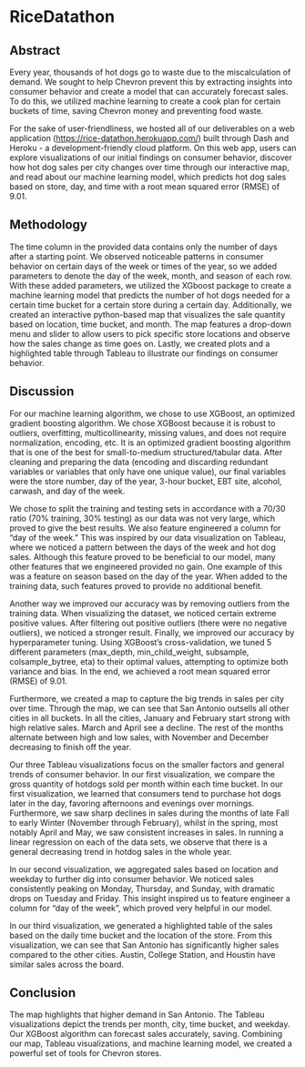 # RiceDatathon

## Abstract
Every year, thousands of hot dogs go to waste due to the miscalculation of demand. We sought to help Chevron prevent this by extracting insights into consumer behavior and create a model that can accurately forecast sales. To do this, we utilized machine learning to create a cook plan for certain buckets of time, saving Chevron money and preventing food waste.

For the sake of user-friendliness, we hosted all of our deliverables on a web application (https://rice-datathon.herokuapp.com/) built through Dash and Heroku - a development-friendly cloud platform. On this web app, users can explore visualizations of our initial findings on consumer behavior, discover how hot dog sales per city changes over time through our interactive map, and read about our machine learning model, which predicts hot dog sales based on store, day, and time with a root mean squared error (RMSE) of 9.01.

## Methodology
The time column in the provided data contains only the number of days after a starting point. We observed noticeable patterns in consumer behavior on certain days of the week or times of the year, so we added parameters to denote the day of the week, month, and season of each row. With these added parameters, we utilized the XGboost package to create a machine learning model that predicts the number of hot dogs needed for a certain time bucket for a certain store during a certain day. Additionally, we created an interactive python-based map that visualizes the sale quantity based on location, time bucket, and month. The map features a drop-down menu and slider to allow users to pick specific store locations and observe how the sales change as time goes on. Lastly, we created plots and a highlighted table through Tableau to illustrate our findings on consumer behavior. 

## Discussion
For our machine learning algorithm, we chose to use XGBoost, an optimized gradient boosting algorithm. We chose XGBoost because it is robust to outliers, overfitting, multicollinearity, missing values, and does not require normalization, encoding, etc. It is an optimized gradient boosting algorithm that is one of the best for small-to-medium structured/tabular data. After cleaning and preparing the data (encoding and discarding redundant variables or variables that only have one unique value), our final variables were the store number, day of the year, 3-hour bucket, EBT site, alcohol, carwash, and day of the week. 

We chose to split the training and testing sets in accordance with a 70/30 ratio (70% training, 30% testing) as our data was not very large, which proved to give the best results. We also feature engineered a column for “day of the week.” This was inspired by our data visualization on Tableau, where we noticed a pattern between the days of the week and hot dog sales. Although this feature proved to be beneficial to our model, many other features that we engineered provided no gain. One example of this was a feature on season based on the day of the year. When added to the training data, such features proved to provide no additional benefit. 

Another way we improved our accuracy was by removing outliers from the training data. When visualizing the dataset, we noticed certain extreme positive values. After filtering out positive outliers (there were no negative outliers), we noticed a stronger result. Finally, we improved our accuracy by hyperparameter tuning. Using XGBoost’s cross-validation, we tuned 5 different parameters (max_depth, min_child_weight, subsample, colsample_bytree, eta) to their optimal values, attempting to optimize both variance and bias. In the end, we achieved a root mean squared error (RMSE) of 9.01.

Furthermore, we created a map to capture the big trends in sales per city over time. Through the map, we can see that San Antonio outsells all other cities in all buckets. In all the cities, January and February start strong with high relative sales. March and April see a decline. The rest of the months alternate between high and low sales, with November and December decreasing to finish off the year. 

Our three Tableau visualizations focus on the smaller factors and general trends of consumer behavior. In our first visualization, we compare the gross quantity of hotdogs sold per month within each time bucket. In our first visualization, we learned that consumers tend to purchase hot dogs later in the day, favoring afternoons and evenings over mornings. Furthermore, we saw sharp declines in sales during the months of late Fall to early Winter (November through February), whilst in the spring, most notably April and May, we saw consistent increases in sales. In running a linear regression on each of the data sets, we observe that there is a general decreasing trend in hotdog sales in the whole year.

In our second visualization, we aggregated sales based on location and weekday to further dig into consumer behavior. We noticed sales consistently peaking on Monday, Thursday, and Sunday, with dramatic drops on Tuesday and Friday. This insight inspired us to feature engineer a column for “day of the week”, which proved very helpful in our model.

In our third visualization, we generated a highlighted table of the sales based on the daily time bucket and the location of the store. From this visualization, we can see that San Antonio has significantly higher sales compared to the other cities. Austin, College Station, and Houstin have similar sales across the board. 

## Conclusion
The map highlights that higher demand in San Antonio. The Tableau visualizations depict the trends per month, city, time bucket, and weekday. Our XGBoost algorithm can forecast sales accurately, saving. Combining our map, Tableau visualizations, and machine learning model, we created a powerful set of tools for Chevron stores.
